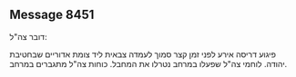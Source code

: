 ## Message 8451

דובר צה"ל:

פיגוע דריסה אירע לפני זמן קצר סמוך לעמדה צבאית ליד צומת אדוריים שבחטיבת יהודה. לוחמי צה"ל שפעלו במרחב נטרלו את המחבל. כוחות צה"ל מתגברים במרחב.

